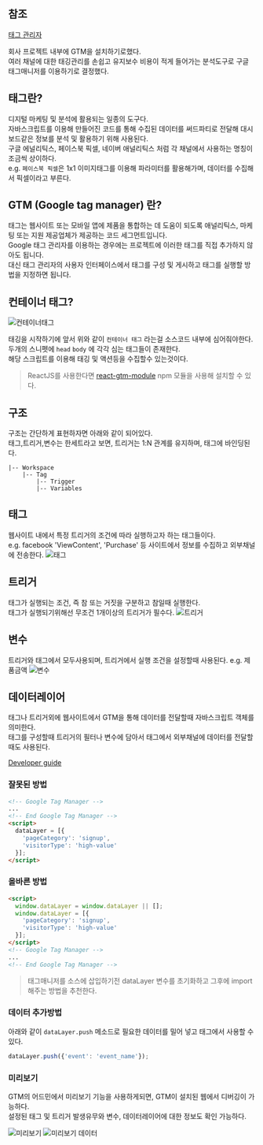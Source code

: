 ## 참조
[태그 관리자](https://support.google.com/tagmanager/answer/3281060?hl=ko&ref_topic=3281056)

회사 프로젝트 내부에 GTM을 설치하기로했다.  
여러 채널에 대한 태깅관리를 손쉽고 유지보수 비용이 적게 들어가는
분석도구로 구글 태그매니저를 이용하기로 결정했다.

## 태그란?

디지털 마케팅 및 분석에 활용되는 일종의 도구다.  
자바스크립트를 이용해 만들어진 코드를 통해 수집된 데이터를
써드파티로 전달해 대시보드같은 정보를 분석 및 활용하기 위해 사용된다.  
구글 에널리틱스, 페이스북 픽셀, 네이버 애널리틱스 처럼 각 채널에서 사용하는 명칭이 조금씩 상이하다.  
e.g. `페이스북 픽셀`은 1x1 이미지태그를 이용해 파라미터를 활용해가며, 데이터를 수집해서 픽셀이라고 부른다.

## GTM (Google tag manager) 란?

태그는 웹사이트 또는 모바일 앱에 제품을 통합하는 데 도움이 되도록 애널리틱스, 마케팅 또는 지원 제공업체가 제공하는 코드 세그먼트입니다.  
Google 태그 관리자를 이용하는 경우에는 프로젝트에 이러한 태그를 직접 추가하지 않아도 됩니다.  
대신 태그 관리자의 사용자 인터페이스에서 태그를 구성 및 게시하고 태그를 실행할 방법을 지정하면 됩니다.

## 컨테이너 태그?

![컨테이너태그](https://user-images.githubusercontent.com/58495926/77602681-6540c880-6f51-11ea-8b8f-d3b77cdf6138.png)

태깅을 시작하기에 앞서 위와 같이 `컨테이너 태그` 라는걸 소스코드 내부에 심어줘야한다.  
두개의 스니펫에 `head` `body` 에 각각 심는 태그들이 존재한다.  
해당 스크립트를 이용해 태깅 및 액션등을 수집할수 있는것이다.

> ReactJS를 사용한다면 [react-gtm-module](https://www.npmjs.com/package/react-gtm-module) npm 모듈을 사용해 설치할 수 있다.

## 구조

구조는 간단하게 표현하자면 아래와 같이 되어있다.  
태그,트리거,변수는 한세트라고 보면, 트리거는 1:N 관계를 유지하며, 태그에 바인딩된다.

```
|-- Workspace
    |-- Tag
        |-- Trigger
        |-- Variables
```

## 태그
웹사이트 내에서 특정 트리거의 조건에 따라 실행하고자 하는 태그들이다.  
e.g. facebook 'ViewContent', 'Purchase' 등 사이트에서 정보를 수집하고 외부채널에 전송한다.
![태그](https://user-images.githubusercontent.com/58495926/77723066-b70d4f80-7032-11ea-9376-28b002303937.png)

## 트리거
태그가 실행되는 조건, 즉 참 또는 거짓을 구분하고 참일때 실행한다.  
태그가 실행되기위해선 무조건 1개이상의 트리거가 필수다.
![트리거](https://user-images.githubusercontent.com/58495926/77724096-72cf7e80-7035-11ea-960e-cbeaf0f8ba91.png)

## 변수
트리거와 태그에서 모두사용되며, 트리거에서 실행 조건을 설정할때 사용된다. e.g. 제품금액
![변수](https://user-images.githubusercontent.com/58495926/77723148-f63ba080-7032-11ea-9e60-9588f7b47ca3.png)

## 데이터레이어

태그나 트리거외에 웹사이트에서 GTM을 통해 데이터를 전달할때 자바스크립트 객체를 의미한다.  
태그를 구성할때 트리거의 필터나 변수에 담아서 태그에서 외부채널에 데이터를 전달할때도 사용된다.

[Developer guide](https://developers.google.com/tag-manager/devguide#events)

### 잘못된 방법
```html
<!-- Google Tag Manager -->
...
<!-- End Google Tag Manager -->
<script>
  dataLayer = [{
    'pageCategory': 'signup',
    'visitorType': 'high-value'
  }];
</script>
```

### 올바른 방법
```html
<script>
  window.dataLayer = window.dataLayer || [];
  window.dataLayer = [{
    'pageCategory': 'signup',
    'visitorType': 'high-value'
  }];
</script>
<!-- Google Tag Manager -->
...
<!-- End Google Tag Manager -->
```
> 태그매니저를 소스에 삽입하기전 dataLayer 변수를 초기화하고 그후에 import 해주는 방법을 추천한다.


### 데이터 추가방법  
아래와 같이 `dataLayer.push` 메소드로 필요한 데이터를 밀어 넣고 태그에서 사용할 수 있다.
```js
dataLayer.push({'event': 'event_name'});
```

### 미리보기

GTM의 어드민에서 미리보기 기능을 사용하게되면, GTM이 설치된 웹에서 디버깅이 가능하다.  
설정된 태그 및 트리거 발생유무와 변수, 데이터레이어에 대한 정보도 확인 가능하다.  

![미리보기](https://user-images.githubusercontent.com/58495926/77878981-875d8200-7294-11ea-8a49-348e7ea11e28.png)
![미리보기 데이터](https://user-images.githubusercontent.com/58495926/77879110-afe57c00-7294-11ea-85c9-eb00f9e41f2a.png)







